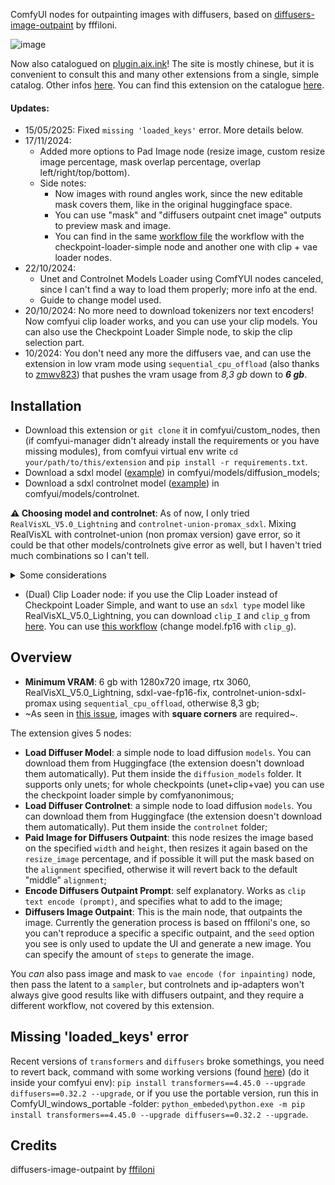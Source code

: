 ComfyUI nodes for outpainting images with diffusers, based on [diffusers-image-outpaint](https://huggingface.co/spaces/fffiloni/diffusers-image-outpaint/tree/main) by fffiloni.

![image](https://github.com/user-attachments/assets/1a02c2d1-f24e-4ad2-acdc-a2cbb15a1f14)

Now also catalogued on [plugin.aix.ink](https://plugin.aix.ink/)! The site is mostly chinese, but it is convenient to consult this and many other extensions from a single, simple catalog. Other infos [here](https://github.com/GiusTex/ComfyUI-DiffusersImageOutpaint/blob/main/plugin-aix-ink.md). You can find this extension on the catalogue [here](https://plugin.aix.ink/archives/post-1751544763-4e2e3a).

#### Updates:
- 15/05/2025: Fixed `missing 'loaded_keys'` error. More details below.
- 17/11/2024:
  - Added more options to Pad Image node (resize image, custom resize image percentage, mask overlap percentage, overlap left/right/top/bottom).
  - Side notes:
    - Now images with round angles work, since the new editable mask covers them, like in the original huggingface space.
    - You can use "mask" and "diffusers outpaint cnet image" outputs to preview mask and image.
    - You can find in the same [workflow file](https://github.com/GiusTex/ComfyUI-DiffusersImageOutpaint/blob/New-Pad-Node-Options/Diffusers-Outpaint-DoubleWorkflow.json) the workflow with the checkpoint-loader-simple node and another one with clip + vae loader nodes.
- 22/10/2024:
  - Unet and Controlnet Models Loader using ComfYUI nodes canceled, since I can't find a way to load them properly; more info at the end.
  - Guide to change model used.
- 20/10/2024: No more need to download tokenizers nor text encoders! Now comfyui clip loader works, and you can use your clip models. You can also use the Checkpoint Loader Simple node, to skip the clip selection part.
- 10/2024: You don't need any more the diffusers vae, and can use the extension in low vram mode using `sequential_cpu_offload` (also thanks to [zmwv823](https://github.com/GiusTex/ComfyUI-DiffusersImageOutpaint/pull/4)) that pushes the vram usage from *8,3 gb* down to **_6 gb_**.

## Installation
- Download this extension or `git clone` it in comfyui/custom_nodes, then (if comfyui-manager didn't already install the requirements or you have missing modules), from comfyui virtual env write `cd your/path/to/this/extension` and `pip install -r requirements.txt`.
- Download a sdxl model ([example](https://huggingface.co/SG161222/RealVisXL_V5.0_Lightning/blob/main/unet/diffusion_pytorch_model.fp16.safetensors)) in comfyui/models/diffusion_models;
- Download a sdxl controlnet model ([example](https://huggingface.co/xinsir/controlnet-union-sdxl-1.0/blob/main/diffusion_pytorch_model_promax.safetensors)) in comfyui/models/controlnet.

**⚠ Choosing model and controlnet**: As of now, I only tried `RealVisXL_V5.0_Lightning` and `controlnet-union-promax_sdxl`. Mixing RealVisXL with controlnet-union (non promax version) gave error, so it could be that other models/controlnets give error as well, but I haven't tried much combinations so I can't tell.

<details>
  <summary>Some considerations</summary>
  
  Flux is still beyond me (even if I was quite there, I think). I haven't tried integrating other model types, and after my flux failure I don't think I'll try adding other model types.

  Since for now only sdxl models work, the configs are hardcoded.
  
</details>

- (Dual) Clip Loader node: if you use the Clip Loader instead of Checkpoint Loader Simple, and want to use an `sdxl type` model like RealVisXL_V5.0_Lightning, you can download `clip_I` and `clip_g` from [here](https://huggingface.co/Comfy-Org/stable-diffusion-3.5-fp8/tree/main/text_encoders). You can use [this workflow](https://github.com/GiusTex/ComfyUI-DiffusersImageOutpaint/blob/New-Pad-Node-Options/Diffusers-Outpaint-DoubleWorkflow.json) (change model.fp16 with `clip_g`).

## Overview
- **Minimum VRAM**: 6 gb with 1280x720 image, rtx 3060, RealVisXL_V5.0_Lightning, sdxl-vae-fp16-fix, controlnet-union-sdxl-promax using `sequential_cpu_offload`, otherwise 8,3 gb;
- ~As seen in [this issue](https://github.com/GiusTex/ComfyUI-DiffusersImageOutpaint/issues/7#issuecomment-2410852908), images with **square corners** are required~.

The extension gives 5 nodes:
- **Load Diffuser Model**: a simple node to load diffusion `models`. You can download them from Huggingface (the extension doesn't download them automatically). Put them inside the `diffusion_models` folder. It supports only unets; for whole checkpoints (unet+clip+vae) you can use the checkpoint loader simple by comfyanonimous;
- **Load Diffuser Controlnet**: a simple node to load diffusion `models`. You can download them from Huggingface (the extension doesn't download them automatically).  Put them inside the `controlnet` folder;
- **Paid Image for Diffusers Outpaint**: this node resizes the image based on the specified `width` and `height`, then resizes it again based on the `resize_image` percentage, and if possible it will put the mask based on the `alignment` specified, otherwise it will revert back to the default "middle" `alignment`;
- **Encode Diffusers Outpaint Prompt**: self explanatory. Works as `clip text encode (prompt)`, and specifies what to add to the image;
- **Diffusers Image Outpaint**: This is the main node, that outpaints the image. Currently the generation process is based on fffiloni's one, so you can't reproduce a specific a specific outpaint, and the `seed` option you see is only used to update the UI and generate a new image. You can specify the amount of `steps` to generate the image.

You _can_ also pass image and mask to `vae encode (for inpainting)` node, then pass the latent to a `sampler`, but controlnets and ip-adapters won't always give good results like with diffusers outpaint, and they require a different workflow, not covered by this extension.

## Missing 'loaded_keys' error
Recent versions of `transformers` and `diffusers` broke somethings, you need to revert back, command with some working versions (found [here](https://huggingface.co/spaces/fffiloni/diffusers-image-outpaint/blob/main/requirements.txt)) (do it inside your comfyui env): `pip install transformers==4.45.0 --upgrade diffusers==0.32.2 --upgrade`, or if you use the portable version, run this in ComfyUI_windows_portable -folder:
`python_embeded\python.exe -m pip install transformers==4.45.0 --upgrade diffusers==0.32.2 --upgrade`.

## Credits
diffusers-image-outpaint by [fffiloni](https://huggingface.co/spaces/fffiloni/diffusers-image-outpaint/tree/main)
